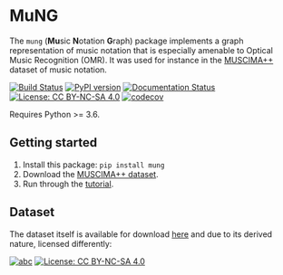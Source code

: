# MuNG

The ``mung`` (**Mu**sic **N**otation **G**raph) package implements a graph representation
 of music notation that is especially amenable to Optical Music Recognition (OMR).
It was used for instance in the [MUSCIMA++](https://ufal.mff.cuni.cz/muscima) dataset of music notation.

[![Build Status](https://travis-ci.org/OMR-Research/mung.svg?branch=master)](https://travis-ci.org/OMR-Research/mung)
[![PyPI version](https://badge.fury.io/py/mung.svg)](https://badge.fury.io/py/mung)
[![Documentation Status](https://readthedocs.org/projects/mung/badge/?version=latest)](https://mung.readthedocs.io/en/latest/?badge=latest)
[![License: CC BY-NC-SA 4.0](https://img.shields.io/badge/License-MIT-brightgreen.svg)](LICENSE.txt)
[![codecov](https://codecov.io/gh/OMR-Research/mung/branch/master/graph/badge.svg)](https://codecov.io/gh/OMR-Research/mung)

Requires Python >= 3.6.


## Getting started

1. Install this package: ``pip install mung``
2. Download the [MUSCIMA++ dataset](https://github.com/OMR-Research/muscima-pp).
3. Run through the [tutorial](https://muscima.readthedocs.io/en/latest/Tutorial.html#tutorial).



## Dataset
The dataset itself is available for download
[here](https://github.com/OMR-Research/muscima-pp) and due to its derived nature, licensed differently:

[![abc](https://img.shields.io/badge/Dataset_Version-2.0-brightgreen.svg)](https://github.com/OMR-Research/muscima-pp)
[![License: CC BY-NC-SA 4.0](https://img.shields.io/badge/License-CC%20BY--NC--SA%204.0-blue.svg)](https://creativecommons.org/licenses/by-nc-sa/4.0/)
